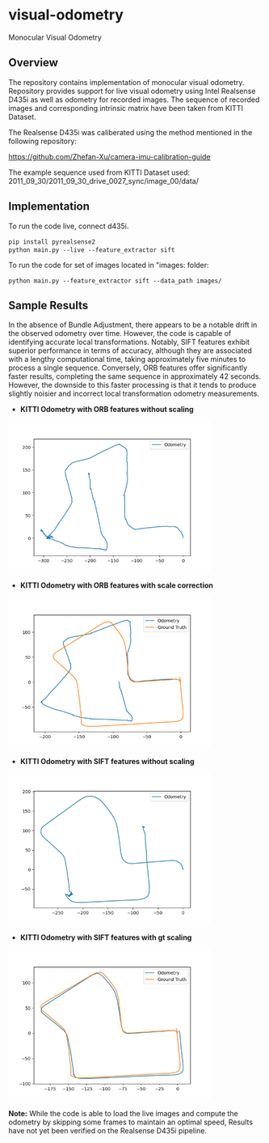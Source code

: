 # visual-odometry
Monocular Visual Odometry


## Overview

The repository contains implementation of monocular visual odometry. Repository provides support for live visual odometry using Intel Realsense D435i as well as odometry for recorded images. The sequence of recorded images and corresponding intrinsic matrix have been taken from KITTI Dataset.

The Realsense D435i was caliberated using the method mentioned in the following repository:

https://github.com/Zhefan-Xu/camera-imu-calibration-guide

The example sequence used from KITTI Dataset used: 2011_09_30/2011_09_30_drive_0027_sync/image_00/data/


## Implementation

To run the code live, connect d435i.

```shell
pip install pyrealsense2
python main.py --live --feature_extractor sift
```

To run the code for set of images located in "images: folder:

```shell
python main.py --feature_extractor sift --data_path images/
```


## Sample Results

In the absence of Bundle Adjustment, there appears to be a notable drift in the observed odometry over time. However, the code is capable of identifying accurate local transformations. Notably, SIFT features exhibit superior performance in terms of accuracy, although they are associated with a lengthy computational time, taking approximately five minutes to process a single sequence. Conversely, ORB features offer significantly faster results, completing the same sequence in approximately 42 seconds. However, the downside to this faster processing is that it tends to produce slightly noisier and incorrect local transformation odometry measurements.

* **KITTI Odometry with ORB features without scaling**

<img src="media/Odom_orb_without_correction.png" width="400"/>

* **KITTI Odometry with ORB features with scale correction**

<img src="media/Odom_orb_with_gt_correction.png" width="400"/>

* **KITTI Odometry with SIFT features without scaling**

<img src="media/Odom_sift_without_correction.png" width="400"/>

* **KITTI Odometry with SIFT features with gt scaling**

<img src="media/Odom_sift_with_gt_correction.png" width="400"/>



**Note:** While the code is able to load the live images and compute the odometry by skipping some frames to maintain an optimal speed, Results have not yet been verified on the Realsense D435i pipeline.

